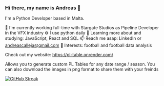 ### Hi there, my name is Andreas 👋

I'm a Python Developer based in Malta.

🏢 I'm currently working full-time with Stargate Studios as Pipeline Developer in the VFX industry
⚙️ I use python daily
🌱 Learning more about and studying: JavaScript, React and SQL
📫 Reach me asap: LinkedIn or andreascalleja@gmail.com
💜 Interests: football and football data analysis

Check out my website: https://pl-table.onrender.com/

Allows you to generate custom PL Tables for any date range / season. You can also download the images in png format to share them with your freinds

[![GitHub Streak](https://streak-stats.demolab.com/?user=andreasmalta1)](https://git.io/streak-stats)
